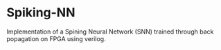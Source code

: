 # Spiking-NN
Implementation of a Spining Neural Network (SNN) trained through back popagation on FPGA using verilog.
